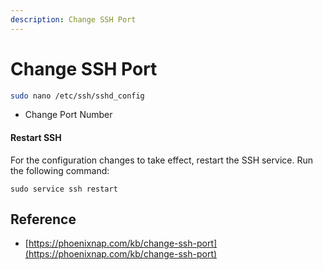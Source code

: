 ```yaml
---
description: Change SSH Port
---
```


# Change SSH Port

```bash
sudo nano /etc/ssh/sshd_config
```

* Change Port Number

#### Restart SSH <a href="#ftoc-heading-5" id="ftoc-heading-5"></a>

For the configuration changes to take effect, restart the SSH service. Run the following command:

```
sudo service ssh restart
```





## Reference

* [https://phoenixnap.com/kb/change-ssh-port](https://phoenixnap.com/kb/change-ssh-port)
